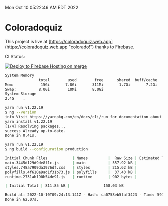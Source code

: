 Mon Oct 10 05:22:46 AM EDT 2022

# Coloradoquiz


This project is live at [https://coloradoquiz.web.app](https://coloradoquiz.web.app "colorado!") thanks to Firebase.

CI Status: 

[![Deploy to Firebase Hosting on merge](https://github.com/teamkushal/coloradoquiz/actions/workflows/firebase-hosting-merge.yml/badge.svg)](https://github.com/teamkushal/coloradoquiz/actions/workflows/firebase-hosting-merge.yml)

```bash
System Memory
               total        used        free      shared  buff/cache   available
Mem:            15Gi       7.8Gi       311Mi       1.7Gi       7.2Gi       5.4Gi
Swap:          8.0Gi        10Mi       8.0Gi
System Storage
2.4G	.
```
```bash
yarn run v1.22.19
$ ng --version
info Visit https://yarnpkg.com/en/docs/cli/run for documentation about this command.
yarn install v1.22.19
[1/4] Resolving packages...
success Already up-to-date.
Done in 0.41s.
```
```bash
yarn run v1.22.19
$ ng build --configuration production

Initial Chunk Files           | Names         |  Raw Size | Estimated Transfer Size
main.3445d129d9de8f1c.js      | main          | 557.92 kB |               132.79 kB
styles.748a7909da3976df.css   | styles        | 215.62 kB |                12.77 kB
polyfills.4f610e9ad1f31b73.js | polyfills     |  37.43 kB |                11.96 kB
runtime.2731ab190b54de91.js   | runtime       | 902 bytes |               517 bytes

| Initial Total | 811.85 kB |               158.03 kB

Build at: 2022-10-10T09:24:13.141Z - Hash: ca0758eb5faf3423 - Time: 59178ms
Done in 62.07s.
```
